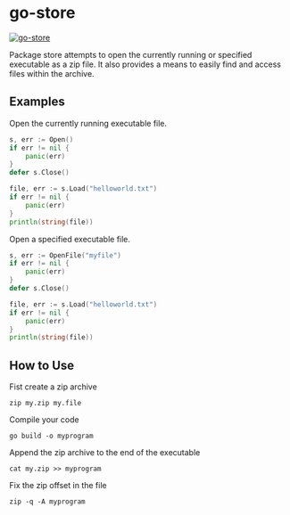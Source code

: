 # go-store

[![go-store](https://godoc.org/github.com/TheCreeper/go-store?status.png)](http://godoc.org/github.com/TheCreeper/go-store)

Package store attempts to open the currently running or specified executable as a zip file. It also provides a means to easily find and access files within the archive.

## Examples

Open the currently running executable file.
```Go
s, err := Open()
if err != nil {
	panic(err)
}
defer s.Close()

file, err := s.Load("helloworld.txt")
if err != nil {
	panic(err)
}
println(string(file))
```

Open a specified executable file.
```Go
s, err := OpenFile("myfile")
if err != nil {
	panic(err)
}
defer s.Close()

file, err := s.Load("helloworld.txt")
if err != nil {
	panic(err)
}
println(string(file))
```

## How to Use

Fist create a zip archive
```
zip my.zip my.file
```

Compile your code
```
go build -o myprogram
```

Append the zip archive to the end of the executable
```
cat my.zip >> myprogram
```

Fix the zip offset in the file
```
zip -q -A myprogram
```